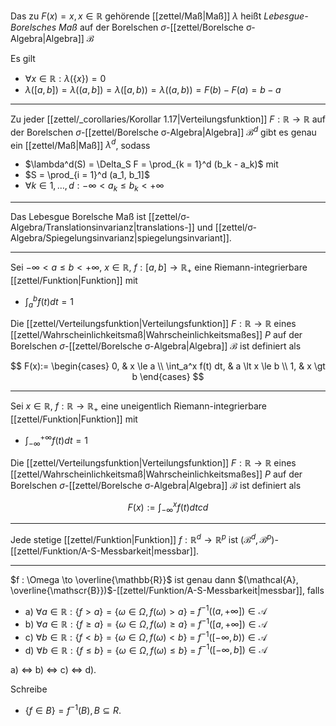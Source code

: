 Das zu $F(x) = x, x \in \mathbb{R}$ gehörende [[zettel/Maß|Maß]] $\lambda$ heißt *Lebesgue-Borelsches Maß* auf der Borelschen $\sigma$-[[zettel/Borelsche σ-Algebra|Algebra]] $\mathscr{B}$

Es gilt
- $\forall x \in \mathbb{R} : \lambda(\{ x \}) = 0$
- $\lambda([a, b]) = \lambda((a, b]) = \lambda([a, b)) = \lambda((a, b)) = F(b) - F(a) = b - a$

---

Zu jeder [[zettel/_corollaries/Korollar 1.17|Verteilungsfunktion]] $F : \mathbb{R} \to \mathbb{R}$ auf der Borelschen $\sigma$-[[zettel/Borelsche σ-Algebra|Algebra]] $\mathscr{B}^d$ gibt es genau ein [[zettel/Maß|Maß]] $\lambda^d$, sodass
- $\lambda^d(S) = \Delta_S F = \prod_{k = 1}^d (b_k - a_k)$ mit
- $S = \prod_{i = 1}^d (a_1, b_1]$
- $\forall k \in {1, \dots, d} : -\infty \lt a_k \le b_k \lt +\infty$

---

Das Lebesgue Borelsche Maß ist [[zettel/σ-Algebra/Translationsinvarianz|translations-]] und [[zettel/σ-Algebra/Spiegelungsinvarianz|spiegelungsinvariant]].

---

Sei $-\infty \lt a \le b \lt +\infty$, $x \in \mathbb{R}$, $f : [a, b] \to \mathbb{R}_+$ eine Riemann-integrierbare [[zettel/Funktion|Funktion]] mit
- $\int_a^b f(t) dt = 1$

Die [[zettel/Verteilungsfunktion|Verteilungsfunktion]] $F : \mathbb{R} \to \mathbb{R}$ eines [[zettel/Wahrscheinlichkeitsmaß|Wahrscheinlichkeitsmaßes]] $P$ auf der Borelschen $\sigma$-[[zettel/Borelsche σ-Algebra|Algebra]] $\mathscr{B}$ ist definiert als

$$
	F(x):= \begin{cases}
		0, & x \le a \\
		\int_a^x f(t) dt, & a \lt x \le b \\
		1, & x \gt b
	\end{cases}
$$

---

Sei $x \in \mathbb{R}$, $f : \mathbb{R} \to \mathbb{R}_+$ eine uneigentlich Riemann-integrierbare [[zettel/Funktion|Funktion]] mit
- $\int_{-\infty}^{+\infty} f(t) dt = 1$

Die [[zettel/Verteilungsfunktion|Verteilungsfunktion]] $F : \mathbb{R} \to \mathbb{R}$ eines [[zettel/Wahrscheinlichkeitsmaß|Wahrscheinlichkeitsmaßes]] $P$ auf der Borelschen $\sigma$-[[zettel/Borelsche σ-Algebra|Algebra]] $\mathscr{B}$ ist definiert als

$$
	F(x) := \int_{-\infty}^x f(t) dtcd
$$

---

Jede stetige [[zettel/Funktion|Funktion]] $f : \mathbb{R}^d \to \mathbb{R}^p$ ist $(\mathscr{B}^d, \mathscr{B}^p)$-[[zettel/Funktion/A-S-Messbarkeit|messbar]].

---

$f : \Omega \to \overline{\mathbb{R}}$ ist genau dann $(\mathcal{A}, \overline{\mathscr{B}})$-[[zettel/Funktion/A-S-Messbarkeit|messbar]], falls
- a) $\forall a \in \mathbb{R} : \{ f \gt a \} = \{ \omega \in \Omega, f(\omega) \gt a \}$ = $f^{-1}((a, +\infty]) \in \mathcal{A}$
- b) $\forall a \in \mathbb{R} : \{ f \ge a \} = \{ \omega \in \Omega, f(\omega) \ge a \}$ = $f^{-1}([a, +\infty]) \in \mathcal{A}$
- c) $\forall b \in \mathbb{R} : \{ f \lt b \} = \{ \omega \in \Omega, f(\omega) \lt b \}$ = $f^{-1}([-\infty, b)) \in \mathcal{A}$
- d) $\forall b \in \mathbb{R} : \{ f \le b \} = \{ \omega \in \Omega, f(\omega) \le b \}$ = $f^{-1}([-\infty, b]) \in \mathcal{A}$

a) $\iff$ b) $\iff$ c) $\iff$ d).

Schreibe
- $\{ f \in B \} = f^{-1}(B), B \subseteq R$.